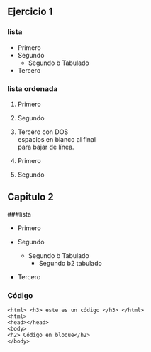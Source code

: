 ## Ejercicio 1
### lista ###
  * Primero
  * Segundo
     * Segundo b Tabulado
  * Tercero
  
### lista ordenada ###
1. Primero
2. Segundo
3. Tercero con DOS  
espacios en blanco al final  
para bajar de línea.


1. Primero
2. Segundo

## Capitulo 2

###lista

* Primero
* Segundo
    * Segundo b Tabulado
        * Segundo b2 tabulado
        
* Tercero

### Código ###

```
<html> <h3> este es un código </h3> </html>
<html>
<head></head>
<body>
<h2> Código en bloque</h2>
</body>
```